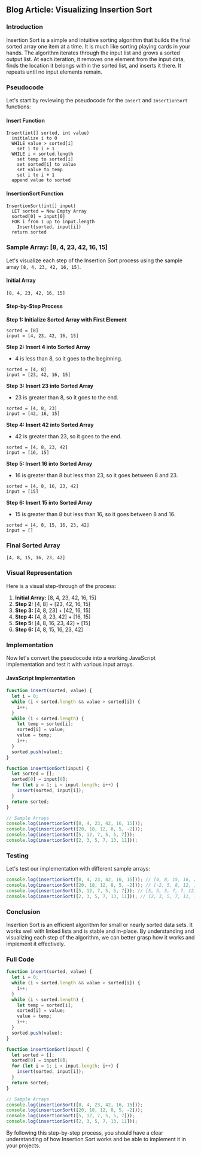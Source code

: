 ## Blog Article: Visualizing Insertion Sort

### Introduction
Insertion Sort is a simple and intuitive sorting algorithm that builds the final sorted array one item at a time. It is much like sorting playing cards in your hands. The algorithm iterates through the input list and grows a sorted output list. At each iteration, it removes one element from the input data, finds the location it belongs within the sorted list, and inserts it there. It repeats until no input elements remain.

### Pseudocode
Let's start by reviewing the pseudocode for the `Insert` and `InsertionSort` functions:

#### Insert Function
```plaintext
Insert(int[] sorted, int value)
  initialize i to 0
  WHILE value > sorted[i]
    set i to i + 1
  WHILE i < sorted.length
    set temp to sorted[i]
    set sorted[i] to value
    set value to temp
    set i to i + 1
  append value to sorted
```

#### InsertionSort Function
```plaintext
InsertionSort(int[] input)
  LET sorted = New Empty Array
  sorted[0] = input[0]
  FOR i from 1 up to input.length
    Insert(sorted, input[i])
  return sorted
```

### Sample Array: [8, 4, 23, 42, 16, 15]
Let's visualize each step of the Insertion Sort process using the sample array `[8, 4, 23, 42, 16, 15]`.

#### Initial Array
```plaintext
[8, 4, 23, 42, 16, 15]
```

#### Step-by-Step Process

**Step 1: Initialize Sorted Array with First Element**
```plaintext
sorted = [8]
input = [4, 23, 42, 16, 15]
```

**Step 2: Insert 4 into Sorted Array**
- 4 is less than 8, so it goes to the beginning.
```plaintext
sorted = [4, 8]
input = [23, 42, 16, 15]
```

**Step 3: Insert 23 into Sorted Array**
- 23 is greater than 8, so it goes to the end.
```plaintext
sorted = [4, 8, 23]
input = [42, 16, 15]
```

**Step 4: Insert 42 into Sorted Array**
- 42 is greater than 23, so it goes to the end.
```plaintext
sorted = [4, 8, 23, 42]
input = [16, 15]
```

**Step 5: Insert 16 into Sorted Array**
- 16 is greater than 8 but less than 23, so it goes between 8 and 23.
```plaintext
sorted = [4, 8, 16, 23, 42]
input = [15]
```

**Step 6: Insert 15 into Sorted Array**
- 15 is greater than 8 but less than 16, so it goes between 8 and 16.
```plaintext
sorted = [4, 8, 15, 16, 23, 42]
input = []
```

### Final Sorted Array
```plaintext
[4, 8, 15, 16, 23, 42]
```

### Visual Representation
Here is a visual step-through of the process:

1. **Initial Array:** [8, 4, 23, 42, 16, 15]
2. **Step 2:** [4, 8] + [23, 42, 16, 15]
3. **Step 3:** [4, 8, 23] + [42, 16, 15]
4. **Step 4:** [4, 8, 23, 42] + [16, 15]
5. **Step 5:** [4, 8, 16, 23, 42] + [15]
6. **Step 6:** [4, 8, 15, 16, 23, 42]

### Implementation
Now let's convert the pseudocode into a working JavaScript implementation and test it with various input arrays.

#### JavaScript Implementation
```javascript
function insert(sorted, value) {
  let i = 0;
  while (i < sorted.length && value > sorted[i]) {
    i++;
  }
  while (i < sorted.length) {
    let temp = sorted[i];
    sorted[i] = value;
    value = temp;
    i++;
  }
  sorted.push(value);
}

function insertionSort(input) {
  let sorted = [];
  sorted[0] = input[0];
  for (let i = 1; i < input.length; i++) {
    insert(sorted, input[i]);
  }
  return sorted;
}

// Sample Arrays
console.log(insertionSort([8, 4, 23, 42, 16, 15]));
console.log(insertionSort([20, 18, 12, 8, 5, -2]));
console.log(insertionSort([5, 12, 7, 5, 5, 7]));
console.log(insertionSort([2, 3, 5, 7, 13, 11]));
```

### Testing
Let's test our implementation with different sample arrays:

```javascript
console.log(insertionSort([8, 4, 23, 42, 16, 15])); // [4, 8, 15, 16, 23, 42]
console.log(insertionSort([20, 18, 12, 8, 5, -2])); // [-2, 5, 8, 12, 18, 20]
console.log(insertionSort([5, 12, 7, 5, 5, 7])); // [5, 5, 5, 7, 7, 12]
console.log(insertionSort([2, 3, 5, 7, 13, 11])); // [2, 3, 5, 7, 11, 13]
```

### Conclusion
Insertion Sort is an efficient algorithm for small or nearly sorted data sets. It works well with linked lists and is stable and in-place. By understanding and visualizing each step of the algorithm, we can better grasp how it works and implement it effectively.

### Full Code
```javascript
function insert(sorted, value) {
  let i = 0;
  while (i < sorted.length && value > sorted[i]) {
    i++;
  }
  while (i < sorted.length) {
    let temp = sorted[i];
    sorted[i] = value;
    value = temp;
    i++;
  }
  sorted.push(value);
}

function insertionSort(input) {
  let sorted = [];
  sorted[0] = input[0];
  for (let i = 1; i < input.length; i++) {
    insert(sorted, input[i]);
  }
  return sorted;
}

// Sample Arrays
console.log(insertionSort([8, 4, 23, 42, 16, 15]));
console.log(insertionSort([20, 18, 12, 8, 5, -2]));
console.log(insertionSort([5, 12, 7, 5, 5, 7]));
console.log(insertionSort([2, 3, 5, 7, 13, 11]));
```

By following this step-by-step process, you should have a clear understanding of how Insertion Sort works and be able to implement it in your projects.


